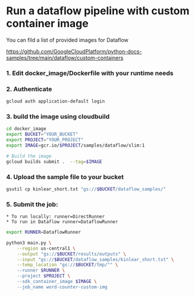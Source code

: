 # Run a dataflow pipeline with custom container image

You can fild a list of provided images for Dataflow

https://github.com/GoogleCloudPlatform/python-docs-samples/tree/main/dataflow/custom-containers

### 1. Edit docker_image/Dockerfile with your runtime needs

### 2. Authenticate

```sh
gcloud auth application-default login
```

### 3. build the image using cloudbuild
```sh
cd docker_image
export BUCKET="YOUR_BUCKET"
export PROJECT="YOUR_PROJECT"
export IMAGE=gcr.io/$PROJECT/samples/dataflow/slim:1

# Build the image
gcloud builds submit .  --tag=$IMAGE
```

### 4. Upload the sample file to your bucket
```sh
gsutil cp kinlear_short.txt "gs://$BUCKET/dataflow_samples/"
```
### 5. Submit the job: 
    * To run locally: runner=DirectRunner
    * To run in Dataflow runner=DataflowRunner
```sh
export RUNNER=DataflowRunner

python3 main.py \
    --region us-central1 \
    --output "gs://$BUCKET/results/outputs" \
    --input "gs://$BUCKET/dataflow_samples/kinlear_short.txt" \
    --temp_location "gs://$BUCKET/tmp/"" \
    --runner $RUNNER \
    --project $PROJECT \
    --sdk_container_image $IMAGE \
    --job_name word-counter-custom-img
```
